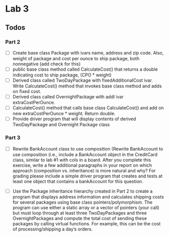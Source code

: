 # Lab 3

## Todos
### Part 2
- [ ] Create base class Package with ivars name, address and zip code. Also, weight of package and cost per ounce to ship package, both nonnegative (add check for this)
- [ ] public base class method called CalculateCost() that returns a double indicating cost to ship package, (CPO * weight)
- [ ] Derived class called TwoDayPackage with fixedAdditionalCost ivar. Write
    CalculateCost() method that invokes base class method and adds on fixed
    cost.
- [ ] Derived class called OvernightPackage with addl ivar extraCostPerOunce.
- [ ] CalculateCost() method that calls base class CalculateCost() and add on new extraCostPerOunce * weight.
    Return double. 
- [ ] Provide driver program that will display contents of derived
    TwoDayPackage and Overnight Package class

### Part 3
- [ ] Rewrite BankAccount class to use composition (Rewrite BankAccount to use
    composition (i.e., include a BankAccount
    object in the CreditCard class, similar to lab #1 with cols in a board.
    After you
    complete this exercise, write a few additional paragraphs in your report on
    which approach (composition vs. inheritance) is more natural and why? For
    grading please include a simple driver program that creates and tests at
    least one
    object that contains a bankAccount for this question.

- [ ] Use the Package inheritance hierarchy created in Part 2 to create a
    program that
    displays address information and calculates shipping costs for several
    packages
    using base class pointers/polymorphism. The program can use either a static
    array or a vector of pointers (your call) but must loop through at least
    three
    TwoDayPackages and three OvernightPackages and compute the total cost of
    sending these packages by calling virtual functions. For example, this can
    be the
    cost of processing/shipping a day’s orders.
